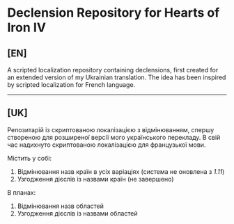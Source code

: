 # Declension Repository for Hearts of Iron IV
## [EN]
A scripted localization repository containing declensions, first created for an extended version of my Ukrainian translation. The idea has been inspired by scripted localization for French language.

***
## [UK]
Репозитарій із скриптованою локалізацією з відмінюванням, спершу створеною для розширеної версії мого українського перекладу. В свій час надихнуто скриптованою локалізацією для французької мови.

Містить у собі:
1. Відмінювання назв країн в усіх варіаціях (система не оновлена з *1.11*)
1. Узгодження дієслів із назвами країн (не завершено)

В планах:
1. Відмінювання назв областей
1. Узгодження дієслів із назвами областей
